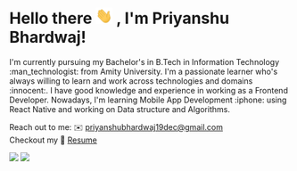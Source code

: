 # Hello there <img src="https://github.com/ABSphreak/ABSphreak/blob/master/gifs/Hi.gif" width="30px"> , I'm Priyanshu Bhardwaj!

<p>
  I'm currently pursuing my Bachelor's in B.Tech in Information Technology :man_technologist: from Amity University. I'm a passionate learner who's always willing to learn and work across technologies and domains :innocent:. I have good knowledge and experience in working as a Frontend Developer. Nowadays, I'm learning Mobile App Development :iphone: using React Native and working on Data structure and Algorithms.
  
  Reach out to me: :envelope: priyanshubhardwaj19dec@gmail.com
  <br/>
  Checkout my :page_facing_up: <a href="https://drive.google.com/file/d/1neuPBePSu7FVteGkZ1kIWYy-_Y9aeZdn/view?usp=share_link" target="_blank">Resume</a>
</p>


<img src="https://skillicons.dev/icons?i=react,ts,redux,nestjs,js,git,vscode,tailwind,nodejs,netlify,mysql,mongodb,materialui,jest,html,heroku,express,css,firebase,github" />



<img src="https://github-readme-stats-sigma-five.vercel.app/api?username=priyanshu1912&show_icons=true&theme=gotham"/>
